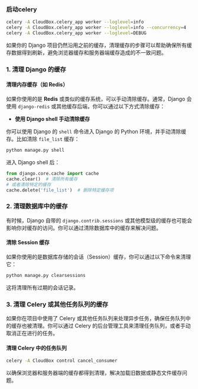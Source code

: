 ### 启动celery
```bash
celery -A CloudBox.celery_app worker --loglevel=info
celery -A CloudBox.celery_app worker --loglevel=info --concurrency=4
celery -A CloudBox.celery_app worker --loglevel=DEBUG
```


如果你的 Django 项目仍然沿用之前的缓存，清理缓存的步骤可以帮助确保所有缓存数据得到刷新，避免浏览器缓存和服务器端缓存造成的不一致问题。

### 1. **清理 Django 的缓存**

#### 清理内存缓存（如 Redis）

如果你使用的是 **Redis** 或类似的缓存系统，可以手动清除缓存。通常，Django 会使用 `django-redis` 或其他缓存后端，你可以通过以下方式清除缓存：

- **使用 Django shell 手动清除缓存**

你可以使用 Django 的 `shell` 命令进入 Django 的 Python 环境，并手动清除缓存。比如清除 `file_list` 缓存：

```bash
python manage.py shell
```

进入 Django shell 后：

```python
from django.core.cache import cache
cache.clear()  # 清除所有缓存
# 或者清除特定的缓存
cache.delete('file_list')  # 删除特定缓存项
```



### 2. **清理数据库中的缓存**

有时候，Django 自带的 `django.contrib.sessions` 或其他模型级的缓存也可能会影响你对缓存的访问。你可以通过清除数据库中的缓存来解决问题。

#### 清除 Session 缓存

如果你使用的是数据库存储的会话（Session）缓存，你可以通过以下命令来清理它：

```bash
python manage.py clearsessions
```

这将清理所有过期的会话记录。

### 3. **清理 Celery 或其他任务队列的缓存**

如果你在项目中使用了 Celery 或其他任务队列来处理异步任务，确保任务队列中的缓存也被清理。你可以通过 Celery 的后台管理工具来清理任务队列，或者手动取消正在进行的任务。

#### 清理 Celery 中的任务队列

```bash
celery -A CloudBox control cancel_consumer
```
以确保浏览器和服务器端的缓存都得到清理，解决加载旧数据或静态文件缓存问题。